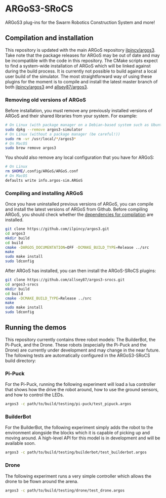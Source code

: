 # ARGoS3-SRoCS #
ARGoS3 plug-ins for the Swarm Robotics Construction System and more!

## Compilation and installation ##

This repository is updated with the main ARGoS repository [ilpincy/argos3](https://github.com/ilpincy/argos3). Take note that the package releases for ARGoS may be out of date and may be incompatible with the code in this repository. The CMake scripts expect to find a system-wide installation of ARGoS which will be linked against during the build process. It is currently not possible to build against a local user build of the simulator. The most straightforward way of using these plugins for the moment is to compile and install the latest master branch of both [ilpincy/argos3](https://github.com/ilpincy/argos3) and [allsey87/argos3](https://github.com/allsey87/argos3-srocs).

### Removing old versions of ARGoS ###
Before installation, you must remove any previously installed versions of ARGoS and their shared libraries from your system. For example:
```bash
# On Linux (with package manager on a Debian-based system such as Ubuntu)
sudo dpkg --remove argos3-simulator
# On Linux (without a package manager (be careful!))
sudo rm -vr /usr/local/*/argos3*
# On MacOS
sudo brew remove argos3
```

You should also remove any local configuration that you have for ARGoS:
```bash
# On Linux
rm $HOME/.config/ARGoS/ARGoS.conf
# On MacOS
defaults write info.argos-sim.ARGoS
```

### Compiling and installing ARGoS ###
Once you have uninstalled previous versions of ARGoS, you can compile and install the latest versions of ARGoS from Github. Before compiling ARGoS, you should check whether the [dependencies for compilation](https://github.com/ilpincy/argos3#compiling-argos) are installed.
```bash
git clone https://github.com/ilpincy/argos3.git
cd argos3
mkdir build
cd build
cmake -DARGOS_DOCUMENTATION=OFF -DCMAKE_BUILD_TYPE=Release ../src
make
sudo make install
sudo ldconfig
```

After ARGoS has installed, you can then install the ARGoS-SRoCS plugins:
```bash
git clone https://github.com/allsey87/argos3-srocs.git
cd argos3-srocs
mkdir build
cd build
cmake -DCMAKE_BUILD_TYPE=Release ../src
make
sudo make install
sudo ldconfig
```

## Running the demos ##
This repository currently contains three robot models: The BuilderBot, the Pi-Puck, and the Drone. These robots (especially the Pi-Puck and the Drone) are currently under development and may change in the near future. The following tests are automatically configured in the ARGoS3-SRoCS build directory:

### Pi-Puck ###
For the Pi-Puck, running the following experiment will load a lua controller that shows how the drive the robot around, how to use the ground sensors, and how to control the LEDs.
```bash
argos3 -c path/to/build/testing/pi-puck/test_pipuck.argos
```
### BuilderBot ###
For the BuilderBot, the following experiment simply adds the robot to the environment alongside the blocks which it is capable of picking up and moving around. A high-level API for this model is in development and will be available soon.
```bash
argos3 -c path/to/build/testing/builderbot/test_builderbot.argos
```

### Drone ###
The following experiment runs a very simple controller which allows the drone to be flown around the arena.
```bash
argos3 -c path/to/build/testing/drone/test_drone.argos
```








